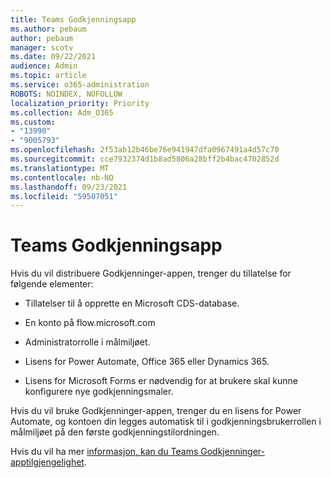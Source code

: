 ```yaml
---
title: Teams Godkjenningsapp
ms.author: pebaum
author: pebaum
manager: scotv
ms.date: 09/22/2021
audience: Admin
ms.topic: article
ms.service: o365-administration
ROBOTS: NOINDEX, NOFOLLOW
localization_priority: Priority
ms.collection: Adm_O365
ms.custom:
- "13990"
- "9005793"
ms.openlocfilehash: 2f53ab12b46be76e941947dfa0967491a4d57c70
ms.sourcegitcommit: cce7932374d1b8ad5806a28bff2b4bac4702852d
ms.translationtype: MT
ms.contentlocale: nb-NO
ms.lasthandoff: 09/23/2021
ms.locfileid: "59507051"
---
```

# <a name="teams-approvals-app"></a>Teams Godkjenningsapp

Hvis du vil distribuere Godkjenninger-appen, trenger du tillatelse for følgende elementer:

- Tillatelser til å opprette en Microsoft CDS-database.

- En konto på flow.microsoft.com

- Administratorrolle i målmiljøet.

- Lisens for Power Automate, Office 365 eller Dynamics 365.

- Lisens for Microsoft Forms er nødvendig for at brukere skal kunne konfigurere nye godkjenningsmaler.

Hvis du vil bruke Godkjenninger-appen, trenger du en lisens for Power Automate, og kontoen din legges automatisk til i godkjenningsbrukerrollen i målmiljøet på den første godkjenningstilordningen.

Hvis du vil ha mer [informasjon, kan du Teams Godkjenninger-apptilgjengelighet](https://docs.microsoft.com/microsoftteams/approval-admin).